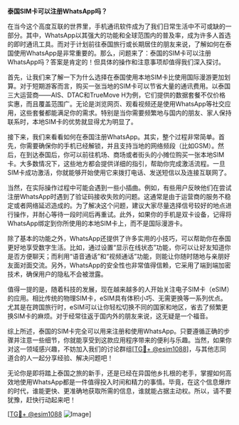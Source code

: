 **泰国SIM卡可以注册WhatsApp吗？**

在当今这个高度互联的世界里，手机通讯软件成为了我们日常生活中不可或缺的一部分。其中，WhatsApp以其强大的功能和全球范围内的普及率，成为许多人首选的即时通讯工具。而对于计划前往泰国旅行或长期居住的朋友来说，了解如何在泰国使用WhatsApp是非常重要的。那么，问题来了：泰国的SIM卡可以注册WhatsApp吗？答案是肯定的！但具体的操作和注意事项却值得我们深入探讨。

首先，让我们来了解一下为什么选择在泰国使用本地SIM卡比使用国际漫游更加划算。对于短期游客而言，购买一张当地的SIM卡可以节省大量的通讯费用。以泰国三大运营商——AIS、DTAC和TrueMove H为例，它们提供的数据套餐不仅价格实惠，而且覆盖范围广。无论是浏览网页、观看视频还是使用WhatsApp等社交应用，这些套餐都能满足你的需求。特别是当你需要频繁地与国内的朋友、家人保持联系时，本地SIM卡的优势就显得尤为明显了。

接下来，我们来看看如何在泰国注册WhatsApp。其实，整个过程非常简单。首先，你需要确保你的手机已经解锁，并且支持当地的网络频段（比如GSM）。然后，在到达泰国后，你可以前往机场、商场或者街头的小摊位购买一张本地SIM卡。大多数情况下，这些地方都会提供详细的指引，帮助你完成激活流程。一旦SIM卡成功激活，你就能够开始使用它来拨打电话、发送短信以及连接互联网了。

当然，在实际操作过程中可能会遇到一些小插曲。例如，有些用户反映他们在尝试注册WhatsApp时遇到了验证码接收失败的问题。这通常是由于运营商的服务不稳定或者网络延迟造成的。为了解决这个问题，建议大家尽量选择信号较好的地点进行操作，并耐心等待一段时间后再重试。此外，如果你的手机是双卡设备，记得将WhatsApp绑定到你所使用的本地SIM卡上，而不是国际漫游卡。

除了基本的功能之外，WhatsApp还提供了许多实用的小技巧，可以帮助你在泰国更好地享受数字生活。比如，通过设置“显示在线状态”功能，你可以让好友知道你是否方便聊天；而利用“语音通话”和“视频通话”功能，则能让你随时随地与亲朋好友面对面交流。另外，WhatsApp的安全性也非常值得信赖，它采用了端到端加密技术，确保用户的隐私不会被泄露。

值得一提的是，随着科技的发展，现在越来越多的人开始关注电子SIM卡（eSIM）的应用。相比传统的物理SIM卡，eSIM具有体积小巧、无需更换等一系列优点。尤其是在跨国旅行时，eSIM可以让你轻松切换不同的国家和地区，省去了频繁更换SIM卡的麻烦。对于经常往返于国内外的朋友来说，这无疑是一个福音。

综上所述，泰国的SIM卡完全可以用来注册和使用WhatsApp。只要遵循正确的步骤并注意一些细节，你就能享受到这款应用程序带来的便利与乐趣。当然，如果你对这一领域感兴趣，不妨加入我们的讨论群组[[TG💪+ @esim1088](https://t.me/s/esim1088)]，与其他志同道合的人一起分享经验、解决问题吧！

无论你是即将踏上泰国之旅的新手，还是已经在异国他乡扎根的老手，掌握如何高效地使用WhatsApp都是一件值得投入时间和精力的事情。毕竟，在这个信息爆炸的时代，谁能更快、更准确地获取所需的信息，谁就能占据主动权。所以，请不要犹豫，赶快行动起来吧！

[[TG💪+ @esim1088](https://t.me/s/esim1088) ![Image](https://i.postimg.cc/4NQfJmqS/Snipaste-2025-05-13-00-14-12.png)]
